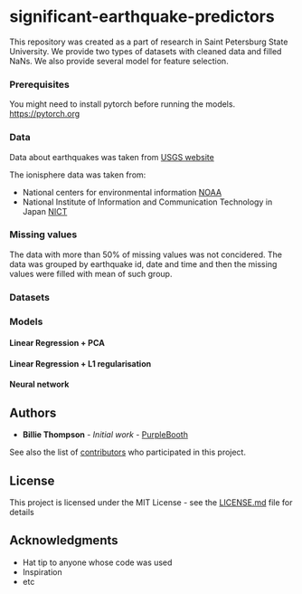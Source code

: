 # significant-earthquake-predictors

This repository was created as a part of research in Saint Petersburg State University. We provide two types of datasets with cleaned data and filled NaNs. We also provide several model for feature selection.

### Prerequisites

You might need to install pytorch before running the models. https://pytorch.org

### Data

Data about earthquakes was taken from [USGS website](https://www.usgs.gov/natural-hazards/earthquake-hazards/earthquakes)

The ionisphere data was taken from:
* National centers for environmental information [NOAA](https://www.ngdc.noaa.gov/stp/iono/ionogram.html)
* National Institute of Information and Communication Technology in Japan [NICT](http://wdc.nict.go.jp/IONO/HP2009/ISDJ/index-E.html) 

### Missing values
The data with more than 50% of missing values was not concidered. 
The data was grouped by earthquake id, date and time and then the missing values were filled with mean of such group.
### Datasets
### Models
#### Linear Regression + PCA
#### Linear Regression + L1 regularisation
#### Neural network

## Authors

* **Billie Thompson** - *Initial work* - [PurpleBooth](https://github.com/PurpleBooth)

See also the list of [contributors](https://github.com/your/project/contributors) who participated in this project.

## License

This project is licensed under the MIT License - see the [LICENSE.md](LICENSE.md) file for details

## Acknowledgments

* Hat tip to anyone whose code was used
* Inspiration
* etc
